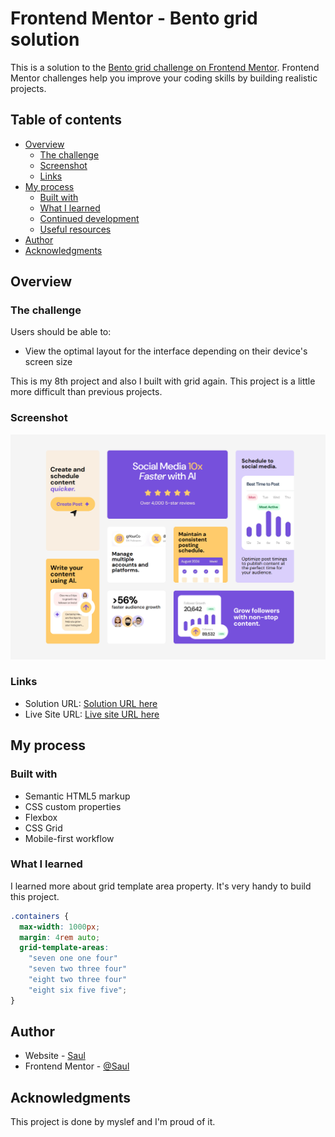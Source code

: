 # Frontend Mentor - Bento grid solution

This is a solution to the [Bento grid challenge on Frontend Mentor](https://www.frontendmentor.io/challenges/bento-grid-RMydElrlOj). Frontend Mentor challenges help you improve your coding skills by building realistic projects.

## Table of contents

- [Overview](#overview)
  - [The challenge](#the-challenge)
  - [Screenshot](#screenshot)
  - [Links](#links)
- [My process](#my-process)
  - [Built with](#built-with)
  - [What I learned](#what-i-learned)
  - [Continued development](#continued-development)
  - [Useful resources](#useful-resources)
- [Author](#author)
- [Acknowledgments](#acknowledgments)

## Overview

### The challenge

Users should be able to:

- View the optimal layout for the interface depending on their device's screen size

This is my 8th project and also I built with grid again. This project is a little more difficult than previous projects.

### Screenshot

![screenshot.png](./screenshot.png)

### Links

- Solution URL: [Solution URL here](https://github.com/MgMyatHtayKhant/bento-grid-main)
- Live Site URL: [Live site URL here](https://frontend-bento.netlify.app/)

## My process

### Built with

- Semantic HTML5 markup
- CSS custom properties
- Flexbox
- CSS Grid
- Mobile-first workflow

### What I learned

I learned more about grid template area property. It's very handy to build this project.

```css
.containers {
  max-width: 1000px;
  margin: 4rem auto;
  grid-template-areas:
    "seven one one four"
    "seven two three four"
    "eight two three four"
    "eight six five five";
}
```

## Author

- Website - [Saul](https://saul-homepage.netlify.app/)
- Frontend Mentor - [@Saul](https://www.frontendmentor.io/profile/MgMyatHtayKhant)

## Acknowledgments

This project is done by myslef and I'm proud of it.
